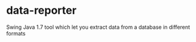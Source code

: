 # data-reporter
Swing Java 1.7 tool which let you extract data from a database in different formats
